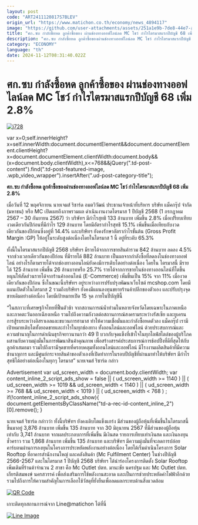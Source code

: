 ```yaml
---
layout: post
code: "ART2411120817S7BLEV"
origin_url: "https://www.matichon.co.th/economy/news_4894117"
image: "https://github.com/user-attachments/assets/251a1e9b-7de8-44e7-a015-15b42f442d2e"
title: "ศก.ซบ กำลังซื้อหด ลูกค้าซื้อของ ผ่านช่องทางออฟไลน์ลด MC โชว์ กำไรไตรมาสแรกปีบัญชี 68 เพิ่ม 2.8%"
description: "ศก.ซบ กำลังซื้อหด ลูกค้าซื้อของผ่านช่องทางออฟไลน์ลด MC โชว์ กำไรไตรมาสแรกปีบัญชี 68 เพิ่ม 2.8%"
category: "ECONOMY"
language: "th"
date: 2024-11-12T08:31:40.022Z
---
```


# ศก.ซบ กำลังซื้อหด ลูกค้าซื้อของ ผ่านช่องทางออฟไลน์ลด MC โชว์ กำไรไตรมาสแรกปีบัญชี 68 เพิ่ม 2.8%

[![](https://www.matichon.co.th/wp-content/uploads/2024/11/j728.jpg "j728")](https://www.matichon.co.th/wp-content/uploads/2024/11/j728.jpg)

var x=0;self.innerHeight?x=self.innerWidth:document.documentElement&&document.documentElement.clientHeight?x=document.documentElement.clientWidth:document.body&&(x=document.body.clientWidth),x<=768&&jQuery(".td-post-content").find(".td-post-featured-image, .wpb\_video\_wrapper").insertAfter(".ud-post-category-title");

**ศก.ซบ กำลังซื้อหด ลูกค้าซื้อของผ่านช่องทางออฟไลน์ลด MC โชว์ กำไรไตรมาสแรกปีบัญชี 68 เพิ่ม 2.8%**

เมื่อวันที่ 12 พฤศจิกายน นายเจมส์ ริชาร์ด อมตวิวัฒน์ ประธานเจ้าหน้าที่บริหาร บริษัท แม็คกรุ๊ป จำกัด (มหาชน) หรือ MC เปิดเผยถึงภาพรวมผล ดำเนินงานงวดไตรมาส 1 ปีบัญชี 2568 (1 กรกฎาคม 2567 – 30 กันยายน 2567) ว่า บริษัทฯ มีกำไรสุทธิ 133 ล้านบาท เพิ่มขึ้น 2.8% เมื่อเปรียบเทียบงวดเดียวกันปีก่อนที่มีกำไร 129 ล้านบาท โดยมีอัตรากำไรสุทธิ 15.1% เพิ่มขึ้นเมื่อเทียบกับงวดเดียวกันของปีก่อนซึ่งอยู่ที่ 14.4% และบริษัทฯ ยังคงรักษาอัตรากำไรขั้นต้น (Gross Profit Margin :GP) ให้อยู่ในระดับสูงต่อเนื่องโดยในไตรมาส 1 นี้ อยู่ที่ระดับ 65.3%

ทั้งนี้ในไตรมาสแรกปีบัญชี 2568 บริษัทฯ มีรายได้จากการขายสินค้ารวม 842 ล้านบาท ลดลง 4.5% จากช่วงเวลาเดียวกันของปีก่อน ที่มีรายได้ 882 ล้านบาท เป็นผลจากกำลังซื้อที่ลดลงในช่องทางออฟไลน์ อย่างไรก็ตามรายได้จากช่องทางออนไลน์ยังคงมีการเติบโตอย่างต่อเนื่อง โดยใน ไตรมาสนี้ มีรายได้ 125 ล้านบาท เพิ่มขึ้น 26 ล้านบาทหรือ 25.7% รายได้จากการขายในช่องทางออนไลน์ที่โตขึ้นหนุนให้สัดส่วนรายได้จากร้านค้าออนไลน์ (E-Commerce) เพิ่มขึ้นเป็น 15% จาก 11% เมื่องวดเดียวกันของปีก่อน ซึ่งในขณะนี้บริษัทฯ อยู่ระหว่างการปรับปรุงพัฒนาเว็บไซต์ mcshop.com โดยมีแผนเปิดตัวในไตรมาส 2 รวมถึงบริษัทฯ ยังคงมีแผนลงทุนขยายร้านค้าปลีกของตัวเอง และปรับปรุงจุดขายเดิมอย่างต่อเนื่อง โดยมีเป้าหมายเปิด 15 จุด ภายในปีบัญชีนี้

“ในสภาวะที่เศรษฐกิจไทยที่ฟื้นตัวช้า จากสถานการณ์น้ำท่วมในหลายจังหวัดโดยเฉพาะในภาคเหนือและภาคตะวันออกเฉียงเหนือ รวมไปถึงความกังวลต่อสถานการณ์สงครามระหว่างรัสเซีย และยูเครน การสู้รบระหว่างอิสราเอลและขบวนการฮามาส ทำให้ความเชื่อมั่นและกำลังซื้อหดตัวลง แม็คกรุ๊ป เรามีเป้าหมายเติบโตทั้งยอดขายและกำไรในทุกช่องทาง ทั้งออนไลน์และออฟไลน์ ด้วยประสบการณ์และความชำนาญในการดำเนินธุรกิจยาวนานกว่า 49 ปี บวกกับจุดแข็งที่เข้าใจในทุกไลฟ์สไตล์ของผู้บริโภค ผสานกับความมุ่งมั่นในการพัฒนาสินค้าคุณภาพ เพื่อสร้างสรรค์ประสบการณ์การช้อปปิ้งที่ดีที่สุดให้กับลูกค้าเสมอมา รวมไปถึงเรามีจุดขายที่ครอบคลุมทั้งออนไลน์และออฟไลน์ มีโรงงานผลิตสินค้าที่มีความชำนาญการ และมีศูนย์กระจายสินค้าของตัวเองที่เปิดทำการในรอบปีบัญชีที่ผ่านมาทำให้บริษัทฯ มีกำไรสุทธิได้อย่างต่อเนื่องในทุกๆ ไตรมาส” นายเจมส์ ริชาร์ด กล่าว

Advertisement var ud\_screen\_width = document.body.clientWidth; var content\_inline\_2\_script\_ads\_show = false || ( ud\_screen\_width >= 1140 ) || ( ud\_screen\_width >= 1019 && ud\_screen\_width < 1140 ) || ( ud\_screen\_width >= 768 && ud\_screen\_width < 1019 ) || ( ud\_screen\_width < 768 ) ; if(!content\_inline\_2\_script\_ads\_show){ document.getElementsByClassName("td-a-rec-id-content\_inline\_2")\[0\].remove(); }

นายเจมส์ ริชาร์ด กล่าวว่า ทั้งนี้บริษัทฯ ยังคงเติบโตแข็งแกร่ง มีส่วนของผู้ถือหุ้นที่เพิ่มขึ้นในไตรมาสนี้ขึ้นมาอยู่ 3,876 ล้านบาท เพิ่มขึ้น 135 ล้านบาท จาก 30 มิถุนายน 2567 ที่มีส่วนของผู้ถือหุ้นเท่ากับ 3,741 ล้านบาท จากผลประกอบการที่เพิ่มขึ้น มีเงินสด รายการเทียบเท่าเงินสด และเงินลงทุนชั่วคราว รวม 1,868 ล้านบาท เพิ่มขึ้น 135 ล้านบาท และบริษัทฯ มีความมุ่งมั่นที่จะลดการปล่อยคาร์บอนผ่านการลงทุนในโครงการประหยัดพลังงานอย่างต่อเนื่อง โดยได้เริ่มดำเนินโครงการ Solar Rooftop ที่อาคารสำนักงานใหญ่ และคลังสินค้า (Mc Fulfilment Center) ในช่วงปีบัญชี 2566-2567 และในไตรมาส 1 ปีบัญชี 2568 บริษัทฯ ได้นำร่องโครงการติดตั้ง Solar Rooftop เพิ่มเติมที่ร้านค้าจำนวน 2 สาขา คือ Mc Outlet ปตท. มานะชัย นครปฐม และ Mc Outlet ปตท. เกียรติสมพงษ์ นครสวรรค์ เพื่อส่งเสริมการใช้พลังงานสะอาด และเป็นการช่วยประหยัดค่าไฟฟ้าอีกด้วย รวมไปถึงการให้ความสำคัญในการเลือกใช้วัสดุที่ยั่งยืนเพื่อลดผลกระทบด้านสิ่งแวดล้อม

[![QR Code](https://www.matichon.co.th/wp-content/uploads/2023/07/wob1371z.jpg)](https://lin.ee/ht0nDxX)

เกาะติดทุกสถานการณ์จาก Line@matichon ได้ที่นี่

[![Line Image](https://www.matichon.co.th/wp-content/uploads/2023/07/th.png)](https://lin.ee/ht0nDxX)